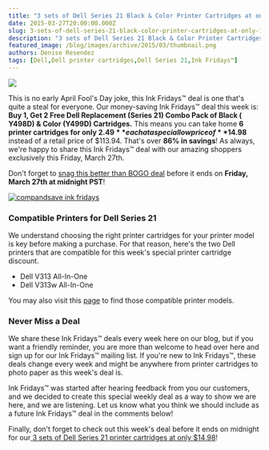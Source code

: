 ```yaml
---
title: "3 sets of Dell Series 21 Black & Color Printer Cartridges at only $14.98 - Ink Fridays™"
date: 2015-03-27T20:00:00.000Z
slug: 3-sets-of-dell-series-21-black-color-printer-cartridges-at-only-14-98-ink-fridays
description: "3 sets of Dell Series 21 Black & Color Printer Cartridges at only $14.98 - Ink Fridays™"
featured_image: /blog/images/archive/2015/03/thumbnail.png
authors: Denise Resendez
tags: [Dell,Dell printer cartridges,Dell Series 21,Ink Fridays™]
---
```


[![](/blog/images/thumbnail.png)](/blog/images/thumbnail.png)

This is no early April Fool's Day joke, this Ink Fridays™ deal is one that's quite a steal for everyone. Our money-saving Ink Fridays™ deal this week is: **Buy 1, Get 2 Free Dell Replacement (Series 21) Combo Pack of Black ( Y498D) & Color (Y499D) Cartridges.** This means you can take home **6 printer cartridges for only $2.49** each at a special low price of **$14.98** instead of a retail price of $113.94\. That's over **86% in savings**! As always, we're happy to share this Ink Fridays™ deal with our amazing shoppers exclusively this Friday, March 27th.

Don't forget to [snag this better than BOGO deal](https://www.compandsave.com/ink-fridays) before it ends on **Friday, March 27th at midnight PST**! 

[![compandsave ink fridays ](/blog/images/Order-Now.png "Shop Now")](https://www.compandsave.com/ink-fridays)

### Compatible Printers for Dell Series 21

We understand choosing the right printer cartridges for your printer model is key before making a purchase. For that reason, here's the two Dell printers that are compatible for this week's special printer cartridge discount.

* Dell V313 All-In-One
* Dell V313w All-In-One

You may also visit this [page](https://www.compandsave.com/dell/series-21-ink-cartridges/y498d-y499d-2-combo) to find those compatible printer models.

### **Never Miss a Deal**

We share these Ink Fridays™ deals every week here on our blog, but if you want a friendly reminder, you are more than welcome to head over here and sign up for our Ink Fridays™ mailing list. If you're new to Ink Fridays™, these deals change every week and might be anywhere from printer cartridges to photo paper as this week's deal is.

Ink Fridays™ was started after hearing feedback from you our customers, and we decided to create this special weekly deal as a way to show we are here, and we are listening. Let us know what you think we should include as a future Ink Fridays™ deal in the comments below!

Finally, don't forget to check out this week's deal before it ends on midnight for our[ 3 sets of Dell Series 21 printer cartridges at only $14.98](https://www.compandsave.com/ink-fridays)!